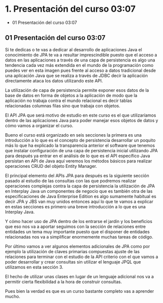 # 1. Presentación del curso 03:07

* 01 Presentación del curso 03:07

## 01 Presentación del curso 03:07




Si te dedicas o te vas a dedicar al desarrollo de aplicaciones Java el conocimiento de JPA te va a resultar imprescindible puesto que el acceso a datos en las aplicaciones a través de una capa de persistencia es algo una tendencia cada vez más extendida en el mundo de la programación como puedes ver en esta imagen pues frente al acceso a datos tradicional desde una aplicación Java que se realiza a través de JDBC decir la aplicación directamente ataca los datos utilizando este API.

La utilización de capa de persistencia permite exponer esos datos de la base de datos en forma de objetos a la aplicación de modo que la aplicación no trabaja contra el mundo relacional es decir tablas relacionadas columnas filas sino que trabaja con objetos.

El API JPA que será motivo de estudio en este curso es el que utilizaríamos dentro de las aplicaciones Java para poder manejar esos objetos de datos y cómo vamos a organizar el curso.

Bueno el curso está organizado en seis secciones la primera es una introducción a lo que es el concepto de persistencia desarrollar un poquito más lo que ha explicado la transparencia anterior el software que tenemos que instalar configuración de una capa de persistencia inicial utilizando JPA para después ya entrar en el análisis de lo que es el API específico Java persistan en API de Java aquí veremos los métodos básicos para realizar operaciones CRUD del objeto Entity Manager.

El principal elemento del APIs JPA para después es la siguiente sección pasado al estudio de las consultas con las que podremos realizar operaciones complejas contra la capa de persistencia la utilización de JPA en Interplay Java un componentes de negocio que es también otra de las especificaciones de Java Enterprise Edition es algo sumamente habitual es decir JPA y JBS van muy unidos entonces aquí lo que te vamos a explicar en estas secciones es primero una breve introducción a lo que es una Interplay Java.

Y cómo hacer uso de JPA dentro de los entrarse el jardín y los beneficios que eso nos va a aportar seguimos con la sección de relaciones entre entidades un tema muy importante puesto que el disponer de entidades relacionadas nos va a simplificar enormemente muchas tareas de código.

Por último vamos a ver algunos elementos adicionales de JPA como por ejemplo la utilización de claves primarias compuestas ajuste de las relaciones para terminar con el estudio de la API criterio con el que vamos a poder desarrollar y crear consultas sin utilizar el lenguaje JPQL que utilizamos en esta sección 3.

El hecho de utilizar unas clases en lugar de un lenguaje adicional nos va a permitir cierta flexibilidad a la hora de construir consultas.

Pues bien la verdad es que es un curso bastante completo vas a aprender mucho.


